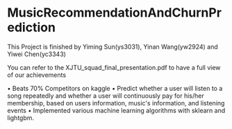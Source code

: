 # MusicRecommendationAndChurnPrediction
This Project is finished by Yiming Sun(ys3031), Yinan Wang(yw2924) and Yiwei Chen(yc3343)

You can refer to the XJTU_squad_final_presentation.pdf to have a full view of our achievements

• Beats 70% Competitors on kaggle
• Predict whether a user will listen to a song repeatedly and whether a user will continuously
pay for his/her membership, based on users information, music's information, and listening events 
• Implemented various machine learning algorithms with sklearn and lightgbm.
